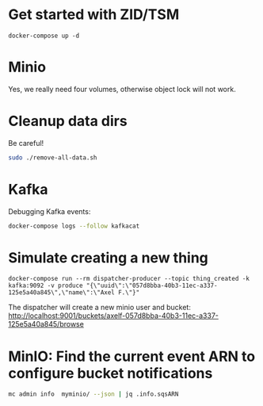 # Get started with ZID/TSM

```
docker-compose up -d
```

# Minio

Yes, we really need four volumes, otherwise object lock will not work.

# Cleanup data dirs

Be careful!

```bash
sudo ./remove-all-data.sh
```

# Kafka

Debugging Kafka events:

```bash
docker-compose logs --follow kafkacat
```


# Simulate creating a new thing

```
docker-compose run --rm dispatcher-producer --topic thing_created -k kafka:9092 -v produce "{\"uuid\":\"057d8bba-40b3-11ec-a337-125e5a40a845\",\"name\":\"Axel F.\"}"
```

The dispatcher will create a new minio user and bucket: <http://localhost:9001/buckets/axelf-057d8bba-40b3-11ec-a337-125e5a40a845/browse>


# MinIO: Find the current event ARN to configure bucket notifications

```bash
mc admin info  myminio/ --json | jq .info.sqsARN
```